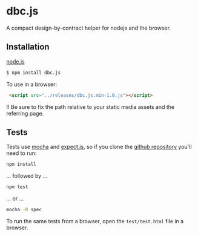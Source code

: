 dbc.js
======

A compact design-by-contract helper for nodejs and the browser.

## Installation

[node.js](http://nodejs.org)
```bash
$ npm install dbc.js
```

To use in a browser:

```html
 <script src="../releases/dbc.js.min-1.0.js"></script>
```

!! Be sure to fix the path relative to your static media assets and the referring page.

## Tests

Tests use [mocha](http://visionmedia.github.io/mocha/) and [expect.js](https://github.com/LearnBoost/expect.js/), so if you clone the [github repository](https://github.com/flitbit/json-ptr) you'll need to run:

```bash
npm install
```

... followed by ...

```bash
npm test
```

... or ...

```bash
mocha -R spec
```

To run the same tests from a browser, open the `test/test.html` file in a browser.